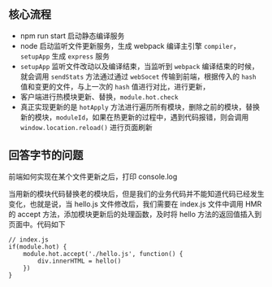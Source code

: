 ## 核心流程

-   npm run start 启动静态编译服务
-   node 启动监听文件更新服务，生成 webpack 编译主引擎 `compiler`，`setupApp` 生成 `express` 服务
-   `setupApp` 监听文件改动以及编译结束，当监听到 `webpack` 编译结束的时候，就会调用 `sendStats` 方法通过通过 `webSocet` 传输到前端，根据传入的 `hash` 值和变更的文件，与上一次的 `hash` 值进行对比，进行更新，
-   客户端进行热模块更新、替换，`module.hot.check`
-   真正实现更新的是 `hotApply` 方法进行遍历所有模块，删除之前的模块，替换新的模块，`moduleId`，如果在热更新的过程中，遇到代码报错，则会调用 `window.location.reload()` 进行页面刷新

## 回答字节的问题

前端如何实现在某个文件更新之后，打印 console.log

当用新的模块代码替换老的模块后，但是我们的业务代码并不能知道代码已经发生变化，也就是说，当 hello.js 文件修改后，我们需要在 index.js 文件中调用 HMR 的 accept 方法，添加模块更新后的处理函数，及时将 hello 方法的返回值插入到页面中。代码如下

```
// index.js
if(module.hot) {
    module.hot.accept('./hello.js', function() {
        div.innerHTML = hello()
    })
}
```
